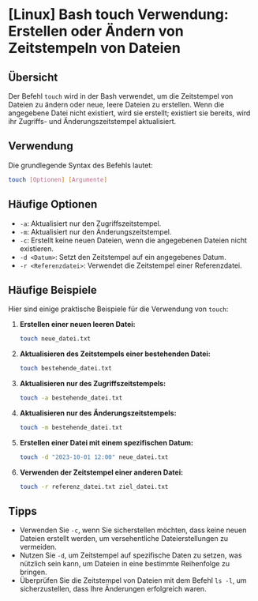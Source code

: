 # [Linux] Bash touch Verwendung: Erstellen oder Ändern von Zeitstempeln von Dateien

## Übersicht
Der Befehl `touch` wird in der Bash verwendet, um die Zeitstempel von Dateien zu ändern oder neue, leere Dateien zu erstellen. Wenn die angegebene Datei nicht existiert, wird sie erstellt; existiert sie bereits, wird ihr Zugriffs- und Änderungszeitstempel aktualisiert.

## Verwendung
Die grundlegende Syntax des Befehls lautet:

```bash
touch [Optionen] [Argumente]
```

## Häufige Optionen
- `-a`: Aktualisiert nur den Zugriffszeitstempel.
- `-m`: Aktualisiert nur den Änderungszeitstempel.
- `-c`: Erstellt keine neuen Dateien, wenn die angegebenen Dateien nicht existieren.
- `-d <Datum>`: Setzt den Zeitstempel auf ein angegebenes Datum.
- `-r <Referenzdatei>`: Verwendet die Zeitstempel einer Referenzdatei.

## Häufige Beispiele
Hier sind einige praktische Beispiele für die Verwendung von `touch`:

1. **Erstellen einer neuen leeren Datei:**
   ```bash
   touch neue_datei.txt
   ```

2. **Aktualisieren des Zeitstempels einer bestehenden Datei:**
   ```bash
   touch bestehende_datei.txt
   ```

3. **Aktualisieren nur des Zugriffszeitstempels:**
   ```bash
   touch -a bestehende_datei.txt
   ```

4. **Aktualisieren nur des Änderungszeitstempels:**
   ```bash
   touch -m bestehende_datei.txt
   ```

5. **Erstellen einer Datei mit einem spezifischen Datum:**
   ```bash
   touch -d "2023-10-01 12:00" neue_datei.txt
   ```

6. **Verwenden der Zeitstempel einer anderen Datei:**
   ```bash
   touch -r referenz_datei.txt ziel_datei.txt
   ```

## Tipps
- Verwenden Sie `-c`, wenn Sie sicherstellen möchten, dass keine neuen Dateien erstellt werden, um versehentliche Dateierstellungen zu vermeiden.
- Nutzen Sie `-d`, um Zeitstempel auf spezifische Daten zu setzen, was nützlich sein kann, um Dateien in eine bestimmte Reihenfolge zu bringen.
- Überprüfen Sie die Zeitstempel von Dateien mit dem Befehl `ls -l`, um sicherzustellen, dass Ihre Änderungen erfolgreich waren.